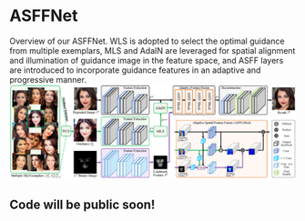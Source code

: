 # ASFFNet
Overview of our ASFFNet. WLS is adopted to select the optimal guidance from multiple exemplars, MLS and AdaIN are leveraged for spatial alignment and illumination of guidance image in the feature space, and ASFF layers are introduced to incorporate guidance features in an adaptive and progressive manner.
<img src="./Imgs/Pipeline.png">

## Code will be public soon!
